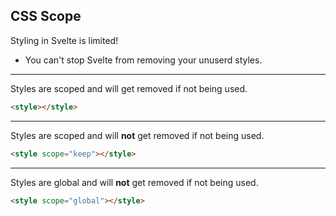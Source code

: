 ## CSS Scope

Styling in Svelte is limited!

- You can't stop Svelte from removing your unuserd styles.

---

Styles are scoped and will get removed if not being used.

```html
<style></style>
```

---

Styles are scoped and will **not** get removed if not being used.

```html
<style scope="keep"></style>
```

---

Styles are global and will **not** get removed if not being used.

```html
<style scope="global"></style>
```
